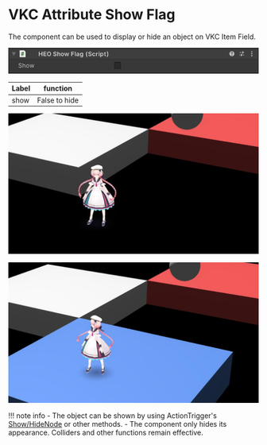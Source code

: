 # VKC Attribute Show Flag

The component can be used to display or hide an object on VKC Item Field.

![VKC Attribute Show Flag](img/HEOShowFlag.jpg)

| Label | function |
| ---- | ---- |
| show | False to hide |


![HEOShowFlag_HideField](img/HEOShowFlag_HideField.jpg)

![HEOShowFlag_ShowField](img/HEOShowFlag_ShowField.jpg)


!!! note info
    - The object can be shown by using ActionTrigger's [Show/HideNode](../Actions/Node/ShowHideNode.md) or other methods.
    - The component only hides its appearance. Colliders and other functions remain effective.
